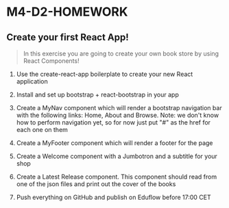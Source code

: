 # M4-D2-HOMEWORK

## Create your first React App!
> In this exercise you are going to create your own book store by using React Components!

1. Use the create-react-app boilerplate to create your new React application

2. Install and set up bootstrap + react-bootstrap in your app
3. Create a MyNav component which will render a bootstrap navigation bar with the following links: Home,    About and Browse. Note: we don't know how to perform navigation yet, so for now just put "#" as the href for each one on them
4. Create a MyFooter component which will render a footer for the page
5. Create a Welcome component with a Jumbotron and a subtitle for your shop
6. Create a Latest Release component. This component should read from one of the json files and print out the cover of the books
7. Push everything on GitHub and publish on Eduflow before 17:00 CET